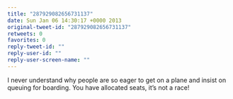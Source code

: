 ```yaml
---
title: "287929082656731137"
date: Sun Jan 06 14:30:17 +0000 2013
original-tweet-id: "287929082656731137"
retweets: 0
favorites: 0
reply-tweet-id: ""
reply-user-id: ""
reply-user-screen-name: ""
---
```

I never understand why people are so eager to get on a plane and insist on queuing for boarding. You have allocated seats, it’s not a race!
